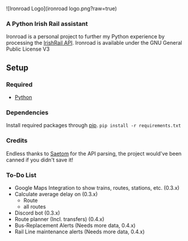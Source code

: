 ![Ironroad Logo](ironroad logo.png?raw=true)
### A Python Irish Rail assistant

Ironroad is a personal project to further my Python experience by processing the [IrishRail API](http://api.irishrail.ie/realtime/).
Ironroad is available under the GNU General Public License V3

## Setup
### Required
* [Python](https://www.python.org/downloads/)

### Dependencies
Install required packages through [pip](https://pypi.org/project/pip/).
`pip install -r requirements.txt`

### Credits
Endless thanks to [Saetom](https://www.saetom.xyz/) for the API parsing, the project would've been canned if you didn't save it!

### To-Do List
- Google Maps Integration to show trains, routes, stations, etc. (0.3.x)
- Calculate average delay on (0.3.x)
  - Route
  - all routes
- Discord bot (0.3.x)
- Route planner (Incl. transfers) (0.4.x)
- Bus-Replacement Alerts (Needs more data, 0.4.x)
- Rail Line maintenance alerts (Needs more data, 0.4.x)

